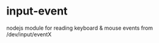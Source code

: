 input-event
===========

nodejs module for reading keyboard &amp; mouse events from /dev/input/eventX
